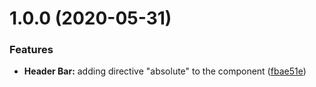 # 1.0.0 (2020-05-31)


### Features

* **Header Bar:** adding directive "absolute" to the component ([fbae51e](https://github.com/PauloVernetti/PauloVernetti.github.io/commit/fbae51e723fb2877da6c492b28d062477e64b451))
